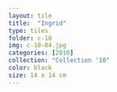 ```yaml
---
layout: tile
title:  "Ingrid"
type: tiles
folder: c-10
img: c-10-04.jpg
categories: [2010]
collection: "Collection '10"
color: black
size: 14 x 14 cm
---
```



